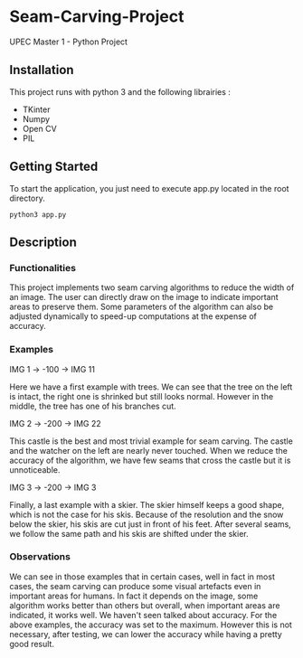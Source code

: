 # Seam-Carving-Project

UPEC Master 1 - Python Project

## Installation

This project runs with python 3 and the following librairies :

* TKinter
* Numpy
* Open CV
* PIL

## Getting Started

To start the application, you just need to execute app.py located in the root directory.

```
python3 app.py
```

## Description

### Functionalities

This project implements two seam carving algorithms to reduce the width of an image. The user can directly draw on the image to indicate important areas to preserve them. Some parameters of the algorithm can also be adjusted dynamically to speed-up computations at the expense of accuracy.

### Examples

IMG 1 -> -100 -> IMG 11

Here we have a first example with trees. We can see that the tree on the left is intact, the right one is shrinked but still looks normal.
However in the middle, the tree has one of his branches cut. 

IMG 2 -> -200 -> IMG 22

This castle is the best and most trivial example for seam carving. The castle and the watcher on the left are nearly never touched.
When we reduce the accuracy of the algorithm, we have few seams that cross the castle but it is unnoticeable.

IMG 3 -> -200 -> IMG 3

Finally, a last example with a skier. The skier himself keeps a good shape, which is not the case for his skis. Because of the resolution and the snow below the skier, his skis are cut just in front of his feet. After several seams, we follow the same path and his skis are shifted under the skier.

### Observations

We can see in those examples that in certain cases, well in fact in most cases, the seam carving can produce some visual artefacts even in important areas for humans.
In fact it depends on the image, some algorithm works better than others but overall, when important areas are indicated, it works well.
We haven't seen talked about accuracy. For the above examples, the accuracy was set to the maximum. However this is not necessary, after testing, we can lower the accuracy while having a pretty good result.